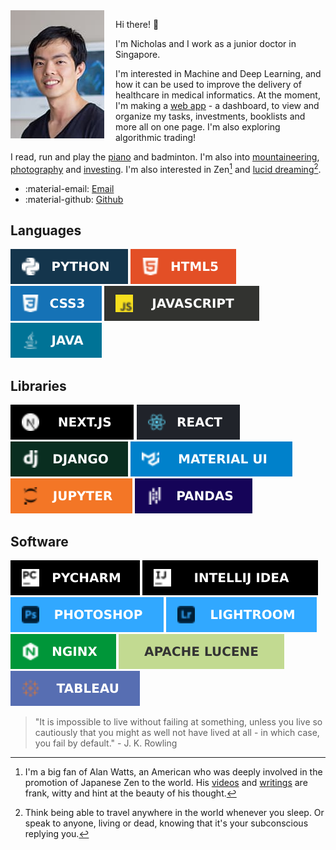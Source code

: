<img style="max-width: min(30vw, 150px);float:left; margin-right: 18px" src="/static/images/profile.jpg" alt="Profile"/>

Hi there! :wave:

I'm Nicholas and I work as a junior doctor in Singapore.

I'm interested in Machine and Deep Learning, and how it can be used to improve the delivery of healthcare in medical informatics. At the moment, I'm making a [web app](https://app.nicholaslyz.com) -  a dashboard, to view and organize my tasks, investments, booklists and more all on one page. I'm also exploring algorithmic trading!

I read, run and play the [piano](piano.md) and badminton. I'm also into [mountaineering](mountaineering.md), [photography](photography.md) and [investing](blog-posts/2020-11-30-getting-started-with-investing.md). I'm also interested in Zen[^alan-watts] and [lucid dreaming](https://www.reddit.com/r/LucidDreaming/comments/73ih3x/start_here_beginner_guides_faqs_and_resources/)[^lucid-dreaming].

* :material-email: [Email](mailto:me@nicholaslyz.com) 
* :material-github: [Github](https://github.com/extrange/)

## Languages
![](static/images/badges/python.svg)
![](static/images/badges/html5.svg)
![](static/images/badges/css3.svg)
![](static/images/badges/js.svg)
![](static/images/badges/java.svg)

## Libraries
![](static/images/badges/nextjs.svg)
![](static/images/badges/react.svg)
![](static/images/badges/django.svg)
![](static/images/badges/material-ui.svg)
![](static/images/badges/jupyter.svg)
![](static/images/badges/pandas.svg)

## Software
![](static/images/badges/pycharm.svg)
![](static/images/badges/intellij-idea.svg)
![](static/images/badges/photoshop.svg)
![](static/images/badges/lightroom.svg)
![](static/images/badges/nginx.svg)
![](static/images/badges/apache-lucene.svg) 
![](static/images/badges/tableau.svg)

> "It is impossible to live without failing at something, unless you live so cautiously that you might as well not have lived at all - in which case, you fail by default." - J. K. Rowling

[^alan-watts]: I'm a big fan of Alan Watts, an American who was deeply involved in the promotion of Japanese Zen to the world. His [videos](https://www.youtube.com/watch?v=khOaAHK7efc) and [writings](https://www.goodreads.com/book/show/514210.The_Way_of_Zen) are frank, witty and hint at the beauty of his thought.
[^lucid-dreaming]: Think being able to travel anywhere in the world whenever you sleep. Or speak to anyone, living or dead, knowing that it's your subconscious replying you.